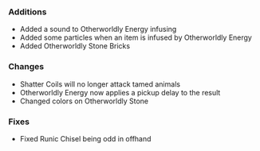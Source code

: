 ### Additions
- Added a sound to Otherworldly Energy infusing
- Added some particles when an item is infused by Otherworldly Energy
- Added Otherworldly Stone Bricks

### Changes
- Shatter Coils will no longer attack tamed animals
- Otherworldly Energy now applies a pickup delay to the result
- Changed colors on Otherworldly Stone

### Fixes
- Fixed Runic Chisel being odd in offhand